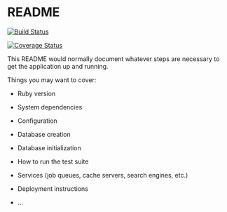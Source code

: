 # README

[![Build Status](https://travis-ci.org/formindev/TaskManager.svg?branch=master)](https://travis-ci.org/formindev/TaskManager)

[![Coverage Status](https://coveralls.io/repos/github/formindev/TaskManager/badge.svg?branch=master)](https://coveralls.io/github/formindev/TaskManager?branch=master)

This README would normally document whatever steps are necessary to get the
application up and running.

Things you may want to cover:

* Ruby version

* System dependencies

* Configuration

* Database creation

* Database initialization

* How to run the test suite

* Services (job queues, cache servers, search engines, etc.)

* Deployment instructions

* ...
